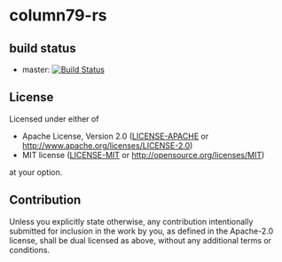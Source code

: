 # column79-rs

## build status
- master: [![Build Status](https://travis-ci.org/hanepjiv/column79-rs.svg?branch=master)](https://travis-ci.org/hanepjiv/column79-rs)

## License

Licensed under either of

 * Apache License, Version 2.0
   ([LICENSE-APACHE](LICENSE-APACHE) or http://www.apache.org/licenses/LICENSE-2.0)
 * MIT license
   ([LICENSE-MIT](LICENSE-MIT) or http://opensource.org/licenses/MIT)

at your option.

## Contribution

Unless you explicitly state otherwise, any contribution intentionally submitted
for inclusion in the work by you, as defined in the Apache-2.0 license, shall be
dual licensed as above, without any additional terms or conditions.
